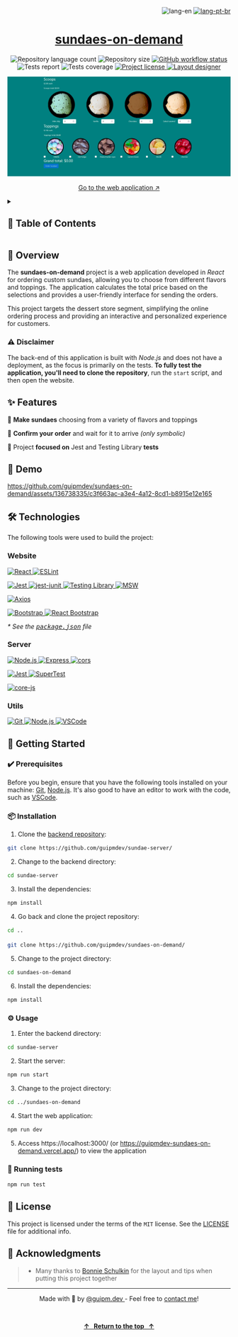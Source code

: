 <!-- ===== HEADER ===== -->
<p align="right">
  <img
    src="https://img.shields.io/badge/lang-en-gray?style=flat-square&labelColor=202024"
    alt="lang-en"
  />
  <a href="./README.pt-br.md" title="Ler o README em português brasileiro">
    <img
      src="https://img.shields.io/badge/lang-pt--br-green?style=flat-square&labelColor=202024"
      alt="lang-pt-br"
    />
  </a>
</p>

<h1 align="center">
  <a
    href="https://guipmdev-sundaes-on-demand.vercel.app/"
    title="Go to the web application"
  >
    sundaes-on-demand
  </a>
</h1>

<p align="center">
  <img
    src="https://img.shields.io/github/languages/count/guipmdev/sundaes-on-demand?color=%2304D361&labelColor=202024"
    alt="Repository language count"
  />
  <img
    src="https://img.shields.io/github/repo-size/guipmdev/sundaes-on-demand?labelColor=202024"
    alt="Repository size"
  />
  <a
    href="https://github.com/guipmdev/sundaes-on-demand/actions/workflows/node.js.yml"
    title="View GitHub workflow runs"
  >
    <img
      src="https://img.shields.io/github/actions/workflow/status/guipmdev/sundaes-on-demand/node.js.yml?labelColor=202024&label=Node.js CI"
      alt="GitHub workflow status"
    />
  </a>
  <img
    src="https://img.shields.io/endpoint?labelColor=202024&url=https://gist.githubusercontent.com/guipmdev/5fcc7b77f1bf1b99e970cc83a7b2bfa2/raw/sundaes-on-demand-junit-tests.json"
    alt="Tests report"
  />
  <img
    src="https://img.shields.io/endpoint?labelColor=202024&url=https://gist.githubusercontent.com/guipmdev/5fcc7b77f1bf1b99e970cc83a7b2bfa2/raw/sundaes-on-demand-cobertura-coverage.json"
    alt="Tests coverage"
  />
  <a href="./LICENSE" title="View project license">
    <img
      src="https://img.shields.io/badge/license-MIT-brightgreen?labelColor=202024"
      alt="Project license"
    />
  </a>
  <a href="https://bonnie.dev/" title="Go to Bonnie's website">
    <img
      src="https://img.shields.io/badge/Layout_by-Bonnie_Schulkin-182734?labelColor=202024"
      alt="Layout designer"
    />
  </a>
</p>

![Screenshot of the application initial page](./src/assets/images/cover.webp)

<p align="center">
  <a href="https://guipmdev-sundaes-on-demand.vercel.app/"
    >Go to the web application ↗</a
  >
</p>

<details>
  <summary>
    <h2>📒 Table of Contents</h2>
  </summary>

- [📍 Overview](#-overview)
  - [⚠️ Disclaimer](#️-disclaimer)
- [✨ Features](#-features)
- [🤖 Demo](#-demo)
- [🛠 Technologies](#-technologies)
  - [Website](#website)
  - [Server](#server)
  - [Utils](#utils)
- [🚀 Getting Started](#-getting-started)
  - [✔️ Prerequisites](#️-prerequisites)
  - [📦 Installation](#-installation)
  - [⚙️ Usage](#️-usage)
  - [🧪 Running tests](#-running-tests)
- [📄 License](#-license)
- [👏 Acknowledgments](#-acknowledgments)
</details>

<!-- ===== PROJECT INFOS ===== -->

## 📍 Overview

The **sundaes-on-demand** project is a web application developed in _React_ for ordering custom sundaes, allowing you to choose from different flavors and toppings. The application calculates the total price based on the selections and provides a user-friendly interface for sending the orders.

This project targets the dessert store segment, simplifying the online ordering process and providing an interactive and personalized experience for customers.

### ⚠️ Disclaimer

The back-end of this application is built with _Node.js_ and does not have a deployment, as the focus is primarily on the tests. **To fully test the application, you'll need to clone the repository**, run the `start` script, and then open the website.

## ✨ Features

🍨 **Make sundaes** choosing from a variety of flavors and toppings

🛵 **Confirm your order** and wait for it to arrive _(only symbolic)_

🧪 Project **focused on** Jest and Testing Library **tests**

## 🤖 Demo

https://github.com/guipmdev/sundaes-on-demand/assets/136738335/c3f663ac-a3e4-4a12-8cd1-b8915e12e165

## 🛠 Technologies

The following tools were used to build the project:

### Website

<p>
  <a href="https://react.dev/">
    <img
      src="https://img.shields.io/badge/React-23272f?style=for-the-badge&logo=React"
      alt="React"
    />
  </a>
  <a href="https://eslint.org/">
    <img
      src="https://img.shields.io/badge/ESLint-101828?style=for-the-badge&logo=ESLint"
      alt="ESLint"
    />
  </a>
</p>

<p>
  <a href="https://jestjs.io/">
    <img
      src="https://img.shields.io/badge/Jest-242526?style=for-the-badge&logo=jest"
      alt="Jest"
    />
  </a>
  <a href="https://www.npmjs.com/package/jest-junit">
    <img
      src="https://img.shields.io/badge/jest--junit-gray?style=for-the-badge"
      alt="jest-junit"
    />
  </a>
  <a href="https://testing-library.com/">
    <img
      src="https://img.shields.io/badge/Testing_Library-242526?style=for-the-badge&logo=testing-library"
      alt="Testing Library"
    />
  </a>
  <a href="https://mswjs.io/">
    <img
      src="https://img.shields.io/badge/MSW-black?style=for-the-badge&logo=mock-service-worker"
      alt="MSW"
    />
  </a>
</p>

<p>
  <a href="https://axios-http.com/">
    <img
      src="https://img.shields.io/badge/Axios-373747?style=for-the-badge&logo=Axios"
      alt="Axios"
    />
  </a>
</p>

<p>
  <a href="https://getbootstrap.com/">
    <img
      src="https://img.shields.io/badge/Bootstrap-white?style=for-the-badge&logo=bootstrap"
      alt="Bootstrap"
    />
  </a>
  <a href="https://react-bootstrap.netlify.app/">
    <img
      src="https://img.shields.io/badge/React_Bootstrap-gray?style=for-the-badge"
      alt="React Bootstrap"
    />
  </a>
</p>

_\* See the [<kbd>package.json</kbd>](./package.json) file_

### Server

<p>
  <a href="https://nodejs.org/">
    <img
      src="https://img.shields.io/badge/Node.js-233056?style=for-the-badge&logo=node.js"
      alt="Node.js"
    />
  </a>
  <a href="https://nodejs.org/">
    <img
      src="https://img.shields.io/badge/Express-black?style=for-the-badge&logo=express"
      alt="Express"
    />
  </a>
  <a href="https://github.com/expressjs/cors">
    <img
      src="https://img.shields.io/badge/cors-gray?style=for-the-badge"
      alt="cors"
    />
  </a>
</p>

<p>
  <a href="https://jestjs.io/">
    <img
      src="https://img.shields.io/badge/Jest-242526?style=for-the-badge&logo=jest"
      alt="Jest"
    />
  </a>
  <a href="https://github.com/ladjs/supertest">
    <img
      src="https://img.shields.io/badge/SuperTest-gray?style=for-the-badge"
      alt="SuperTest"
    />
  </a>
</p>

<p>
  <a href="https://github.com/zloirock/core-js">
    <img
      src="https://img.shields.io/badge/core--js-gray?style=for-the-badge"
      alt="core-js"
    />
  </a>
</p>

### Utils

<p>
  <a href="https://git-scm.com/">
    <img
      src="https://img.shields.io/badge/Git-f1f1e9?style=for-the-badge&logo=git"
      alt="Git"
    />
  </a>
  <a href="https://nodejs.org/">
    <img
      src="https://img.shields.io/badge/Node.js-233056?style=for-the-badge&logo=node.js"
      alt="Node.js"
    />
  </a>
  <a href="https://code.visualstudio.com/">
    <img
      src="https://img.shields.io/badge/VSCode-005293?style=for-the-badge&logo=visual-studio-code"
      alt="VSCode"
    />
  </a>
</p>

## 🚀 Getting Started

### ✔️ Prerequisites

Before you begin, ensure that you have the following tools installed on your machine: [Git](https://git-scm.com/downloads), [Node.js](https://nodejs.org/en/download). It's also good to have an editor to work with the code, such as [VSCode](https://code.visualstudio.com/Download).

### 📦 Installation

1. Clone the [backend repository](https://github.com/guipmdev/sundae-server/):

```sh
git clone https://github.com/guipmdev/sundae-server/
```

2. Change to the backend directory:

```sh
cd sundae-server
```

3. Install the dependencies:

```sh
npm install
```

4. Go back and clone the project repository:

```sh
cd ..

git clone https://github.com/guipmdev/sundaes-on-demand/
```

5. Change to the project directory:

```sh
cd sundaes-on-demand
```

6. Install the dependencies:

```sh
npm install
```

### ⚙️ Usage

1. Enter the backend directory:

```sh
cd sundae-server
```

2. Start the server:

```sh
npm run start
```

3. Change to the project directory:

```sh
cd ../sundaes-on-demand
```

4. Start the web application:

```sh
npm run dev
```

5. Access https://localhost:3000/ (or https://guipmdev-sundaes-on-demand.vercel.app/) to view the application

### 🧪 Running tests

```sh
npm run test
```

## 📄 License

This project is licensed under the terms of the `MIT` license. See the
[LICENSE](./LICENSE) file for additional info.

## 👏 Acknowledgments

> - Many thanks to [Bonnie Schulkin](https://bonnie.dev/) for the layout and tips when putting this project together

<!-- ===== FOOTER ===== -->

---

<p align="center">
  Made with 💙 by
  <a href="https://www.guipm.dev/"> @guipm.dev </a>
  - Feel free to
  <a href="mailto:guipm.dev@gmail.com">contact me</a>!
</p>

<br />

<p align="center">
  <a href="#top">
    <b>↑&nbsp;&nbsp; Return to the top &nbsp;&nbsp;↑</b>
  </a>
</p>
